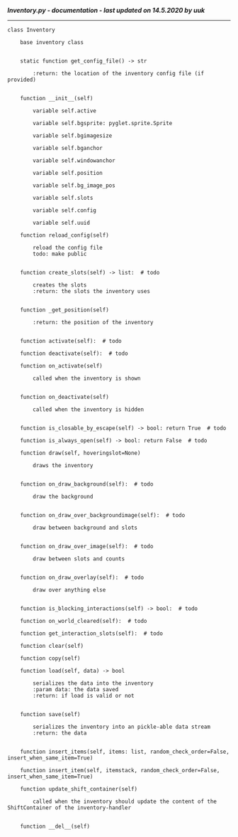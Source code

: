 ***Inventory.py - documentation - last updated on 14.5.2020 by uuk***
___

    class Inventory
        
        base inventory class


        static function get_config_file() -> str
            
            :return: the location of the inventory config file (if provided)


        function __init__(self)

            variable self.active

            variable self.bgsprite: pyglet.sprite.Sprite

            variable self.bgimagesize

            variable self.bganchor

            variable self.windowanchor

            variable self.position

            variable self.bg_image_pos

            variable self.slots

            variable self.config

            variable self.uuid

        function reload_config(self)
            
            reload the config file
            todo: make public


        function create_slots(self) -> list:  # todo
            
            creates the slots
            :return: the slots the inventory uses


        function _get_position(self)
            
            :return: the position of the inventory


        function activate(self):  # todo

        function deactivate(self):  # todo

        function on_activate(self)
            
            called when the inventory is shown


        function on_deactivate(self)
            
            called when the inventory is hidden


        function is_closable_by_escape(self) -> bool: return True  # todo

        function is_always_open(self) -> bool: return False  # todo

        function draw(self, hoveringslot=None)
            
            draws the inventory


        function on_draw_background(self):  # todo
            
            draw the background


        function on_draw_over_backgroundimage(self):  # todo
            
            draw between background and slots


        function on_draw_over_image(self):  # todo
            
            draw between slots and counts


        function on_draw_overlay(self):  # todo
            
            draw over anything else


        function is_blocking_interactions(self) -> bool:  # todo

        function on_world_cleared(self):  # todo

        function get_interaction_slots(self):  # todo

        function clear(self)

        function copy(self)

        function load(self, data) -> bool
            
            serializes the data into the inventory
            :param data: the data saved
            :return: if load is valid or not


        function save(self)
            
            serializes the inventory into an pickle-able data stream
            :return: the data


        function insert_items(self, items: list, random_check_order=False, insert_when_same_item=True)

        function insert_item(self, itemstack, random_check_order=False, insert_when_same_item=True)

        function update_shift_container(self)
            
            called when the inventory should update the content of the ShiftContainer of the inventory-handler


        function __del__(self)